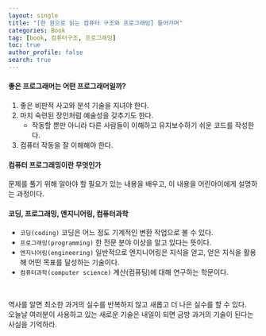 ```yaml
---
layout: single
title: "[한 권으로 읽는 컴퓨터 구조와 프로그래밍] 들어가며"
categories: Book
tag: [book, 컴퓨터구조, 프로그래밍]
toc: true
author_profile: false
search: true
---
```


#### 좋은 프로그래머는 어떤 프로그래머일까?
1. 좋은 비판적 사고와 분석 기술을 지녀야 한다.
2. 마치 숙련된 장인처럼 예술성을 갖추기도 한다.
   * 작동할 뿐만 아니라 다른 사람들이 이해하고 유지보수하기 쉬운 코드를 작성한다.
3. 컴퓨터 작동을 잘 이해해야 한다.

#### 컴퓨터 프로그래밍이란 무엇인가
문제를 풀기 위해 알아야 할 필요가 있는 내용을 배우고,
이 내용을 어린아이에게 설명하는 과정이다.

#### 코딩, 프로그래밍, 엔지니어링, 컴퓨터과학
* `코딩(coding)` 코딩은 어느 정도 기계적인 변환 작업으로 볼 수 있다.
* `프로그래밍(programming)` 한 전문 분야 이상을 알고 있다는 뜻이다.
* `엔지니어링(engineering)` 일반적으로 엔지니어링은 지식을 얻고, 얻은 지식을 활용해 어떤 목표를 달성하는 기술이다.
* `컴퓨터과학(computer science)` 계산(컴퓨팅)에 대해 연구하는 학문이다.
  
<br>

역사를 알면 최소한 과거의 실수를 반복하지 않고 새롭고 더 나은 실수를 할 수 있다.  
오늘날 여러분이 사용하고 있는 새로운 기술은 내일이 되면 금방 과거의 기술이 된다는 사실을 기억하라.
